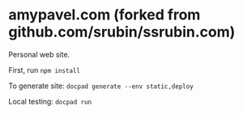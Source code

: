 amypavel.com (forked from github.com/srubin/ssrubin.com)
===========

Personal web site.

First, run `npm install`

To generate site: `docpad generate --env static,deploy`
  
Local testing: `docpad run`
